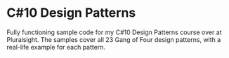 # C#10 Design Patterns
Fully functioning sample code for my C#10 Design Patterns course over at Pluralsight.  The samples cover all 23 Gang of Four design patterns, with a real-life example for each pattern.
